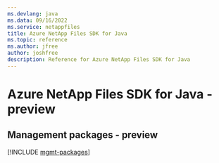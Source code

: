 ```yaml
---
ms.devlang: java
ms.data: 09/16/2022
ms.service: netappfiles
title: Azure NetApp Files SDK for Java
ms.topic: reference
ms.author: jfree
author: joshfree
description: Reference for Azure NetApp Files SDK for Java
---
```

# Azure NetApp Files SDK for Java - preview

## Management packages - preview
[!INCLUDE [mgmt-packages](netapp-files-mgmt-index.md)]